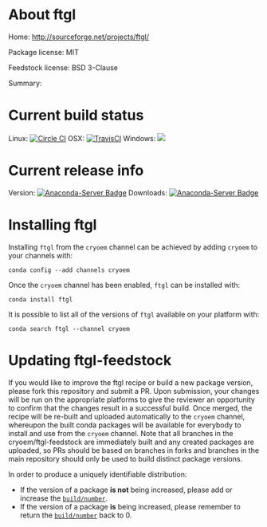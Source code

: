 About ftgl
==========

Home: http://sourceforge.net/projects/ftgl/

Package license: MIT

Feedstock license: BSD 3-Clause

Summary: 



Current build status
====================

Linux: [![Circle CI](https://circleci.com/gh/cryoem/ftgl-feedstock.svg?style=shield)](https://circleci.com/gh/cryoem/ftgl-feedstock)
OSX: [![TravisCI](https://travis-ci.org/cryoem/ftgl-feedstock.svg?branch=master)](https://travis-ci.org/cryoem/ftgl-feedstock)
Windows: ![](https://cdn.rawgit.com/conda-forge/conda-smithy/90845bba35bec53edac7a16638aa4d77217a3713/conda_smithy/static/disabled.svg)

Current release info
====================
Version: [![Anaconda-Server Badge](https://anaconda.org/cryoem/ftgl/badges/version.svg)](https://anaconda.org/cryoem/ftgl)
Downloads: [![Anaconda-Server Badge](https://anaconda.org/cryoem/ftgl/badges/downloads.svg)](https://anaconda.org/cryoem/ftgl)

Installing ftgl
===============

Installing `ftgl` from the `cryoem` channel can be achieved by adding `cryoem` to your channels with:

```
conda config --add channels cryoem
```

Once the `cryoem` channel has been enabled, `ftgl` can be installed with:

```
conda install ftgl
```

It is possible to list all of the versions of `ftgl` available on your platform with:

```
conda search ftgl --channel cryoem
```




Updating ftgl-feedstock
=======================

If you would like to improve the ftgl recipe or build a new
package version, please fork this repository and submit a PR. Upon submission,
your changes will be run on the appropriate platforms to give the reviewer an
opportunity to confirm that the changes result in a successful build. Once
merged, the recipe will be re-built and uploaded automatically to the
`cryoem` channel, whereupon the built conda packages will be available for
everybody to install and use from the `cryoem` channel.
Note that all branches in the cryoem/ftgl-feedstock are
immediately built and any created packages are uploaded, so PRs should be based
on branches in forks and branches in the main repository should only be used to
build distinct package versions.

In order to produce a uniquely identifiable distribution:
 * If the version of a package **is not** being increased, please add or increase
   the [``build/number``](http://conda.pydata.org/docs/building/meta-yaml.html#build-number-and-string).
 * If the version of a package **is** being increased, please remember to return
   the [``build/number``](http://conda.pydata.org/docs/building/meta-yaml.html#build-number-and-string)
   back to 0.
